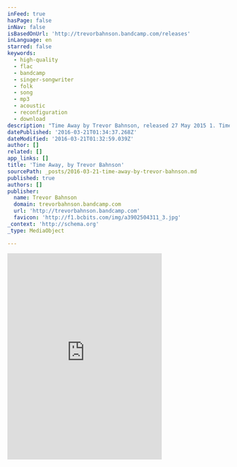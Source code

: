```yaml
---
inFeed: true
hasPage: false
inNav: false
isBasedOnUrl: 'http://trevorbahnson.bandcamp.com/releases'
inLanguage: en
starred: false
keywords:
  - high-quality
  - flac
  - bandcamp
  - singer-songwriter
  - folk
  - song
  - mp3
  - acoustic
  - reconfiguration
  - download
description: "Time Away by Trevor Bahnson, released 27 May 2015 1. Time Away 2. What's My Name 3. Reeds And Rye 4. Already Home Time Away is an EP recorded in the summer of 2014 in sunny Los Angeles, CA with the great Christian Hand."
datePublished: '2016-03-21T01:34:37.268Z'
dateModified: '2016-03-21T01:32:59.039Z'
author: []
related: []
app_links: []
title: 'Time Away, by Trevor Bahnson'
sourcePath: _posts/2016-03-21-time-away-by-trevor-bahnson.md
published: true
authors: []
publisher:
  name: Trevor Bahnson
  domain: trevorbahnson.bandcamp.com
  url: 'http://trevorbahnson.bandcamp.com'
  favicon: 'http://f1.bcbits.com/img/a3902504311_3.jpg'
_context: 'http://schema.org'
_type: MediaObject

---
```

<iframe src="http://cdn.embedly.com/widgets/media.html?src=https%3A%2F%2Fbandcamp.com%2FEmbeddedPlayer%2Fv%3D2%2Falbum%3D2974468260%2Fsize%3Dlarge%2Flinkcol%3D0084B4%2Fnotracklist%3Dtrue%2Ftwittercard%3Dtrue%2F&amp;src_secure=1&amp;url=http%3A%2F%2Ftrevorbahnson.bandcamp.com%2Freleases&amp;image=http%3A%2F%2Ff1.bcbits.com%2Fimg%2Fa3902504311_5.jpg&amp;key=b7d04c9b404c499eba89ee7072e1c4f7&amp;type=text%2Fhtml&amp;schema=bandcamp" width="350" height="467" scrolling="no" frameborder="0" allowfullscreen="allowfullscreen" style=""></iframe>